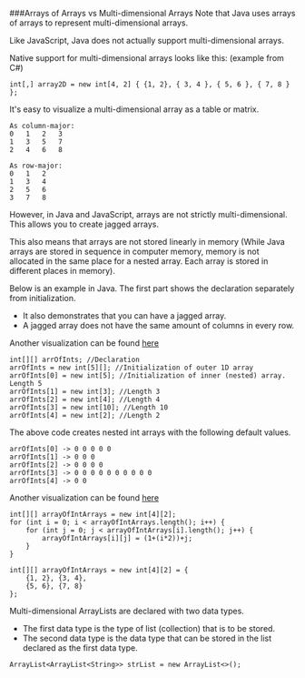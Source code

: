 ###Arrays of Arrays vs Multi-dimensional Arrays
Note that Java uses arrays of arrays to represent multi-dimensional arrays.

Like JavaScript, Java does not actually support multi-dimensional arrays.

Native support for multi-dimensional arrays looks like this: (example from C#)

`int[,] array2D = new int[4, 2] { {1, 2}, { 3, 4 }, { 5, 6 }, { 7, 8 } };`

It's easy to visualize a multi-dimensional array as a table or matrix.
```
As column-major:
0	1	2	3
1	3	5	7
2	4	6	8
```
```
As row-major:
0	1	2
1	3	4
2	5	6
3	7	8
```

However, in Java and JavaScript, arrays are not strictly multi-dimensional.
This allows you to create jagged arrays.

This also means that arrays are not stored linearly in memory (While Java arrays are stored in sequence in computer memory, memory is not allocated in the same place for a nested array. Each array is stored in different places in memory).

Below is an example in Java. The first part shows the declaration separately from initialization.
* It also demonstrates that you can have a jagged array.
* A jagged array does not have the same amount of columns in every row.

Another visualization can be found [here](http://stackoverflow.com/a/6631081)
```
int[][] arrOfInts; //Declaration
arrOfInts = new int[5][]; //Initialization of outer 1D array 
arrOfInts[0] = new int[5]; //Initialization of inner (nested) array. Length 5
arrOfInts[1] = new int[3]; //Length 3
arrOfInts[2] = new int[4]; //Length 4
arrOfInts[3] = new int[10]; //Length 10
arrOfInts[4] = new int[2]; //Length 2
```

The above code creates nested int arrays with the following default values.
```
arrOfInts[0] -> 0 0 0 0 0
arrOfInts[1] -> 0 0 0
arrOfInts[2] -> 0 0 0 0
arrOfInts[3] -> 0 0 0 0 0 0 0 0 0 0
arrOfInts[4] -> 0 0
```

Another visualization can be found [here](http://stackoverflow.com/a/6631081)

```
int[][] arrayOfIntArrays = new int[4][2];
for (int i = 0; i < arrayOfIntArrays.length(); i++) {
	for (int j = 0; j < arrayOfIntArrays[i].length(); j++) {
		arrayOfIntArrays[i][j] = (1+(i*2))+j;
	}
}

int[][] arrayOfIntArrays = new int[4][2] = {
	{1, 2},	{3, 4},
	{5, 6},	{7, 8}
};
```

Multi-dimensional ArrayLists are declared with two data types.
* The first data type is the type of list (collection) that is to be stored.
* The second data type is the data type that can be stored in the list declared as the first data type.

`ArrayList<ArrayList<String>> strList = new ArrayList<>();`
